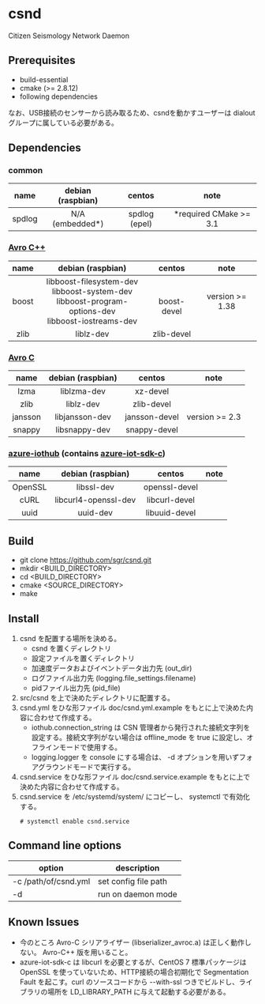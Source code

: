 # csnd

Citizen Seismology Network Daemon

## Prerequisites

* build-essential
* cmake (>= 2.8.12)
* following dependencies

なお、USB接続のセンサーから読み取るため、csndを動かすユーザーは dialout グループに属している必要がある。

## Dependencies

### common

|  name   | debian (raspbian) |    centos     |          note          |
|:-------:|:-----------------:|:-------------:|:----------------------:|
| spdlog  |  N/A (embedded*)  | spdlog (epel) | *required CMake >= 3.1 |


### [Avro C++](https://github.com/apache/avro)

|  name   | debian (raspbian) |    centos     |          note          |
|:-------:|:-----------------:|:-------------:|:----------------------:|
|  boost  | libboost-filesystem-dev <br/> libboost-system-dev <br/> libboost-program-options-dev <br/> libboost-iostreams-dev |  <br/> boost-devel  | version >= 1.38        |
|  zlib   |     liblz-dev     |  zlib-devel   ||

### [Avro C](https://github.com/apache/avro)

|  name   | debian (raspbian) |    centos     |          note          |
|:-------:|:-----------------:|:-------------:|:----------------------:|
|  lzma   |    liblzma-dev    |    xz-devel   ||
|  zlib   |     liblz-dev     |  zlib-devel   ||
| jansson |  libjansson-dev   | jansson-devel |    version >= 2.3      |
| snappy  |  libsnappy-dev    | snappy-devel  ||

### [azure-iothub](https://github.com/sgr/azure-iothub) (contains [azure-iot-sdk-c](https://github.com/Azure/azure-iot-sdk-c))

|  name   |   debian (raspbian)  |    centos     |          note          |
|:-------:|:--------------------:|:-------------:|:----------------------:|
| OpenSSL |      libssl-dev      | openssl-devel ||
|  cURL   | libcurl4-openssl-dev | libcurl-devel ||
|  uuid   |       uuid-dev       | libuuid-devel ||

## Build

* git clone https://github.com/sgr/csnd.git
* mkdir <BUILD_DIRECTORY>
* cd <BUILD_DIRECTORY>
* cmake <SOURCE_DIRECTORY>
* make

## Install

1. csnd を配置する場所を決める。
   - csnd を置くディレクトリ
   - 設定ファイルを置くディレクトリ
   - 加速度データおよびイベントデータ出力先 (out_dir)
   - ログファイル出力先 (logging.file_settings.filename)
   - pidファイル出力先 (pid_file)
2. src/csnd を上で決めたディレクトリに配置する。
3. csnd.yml をひな形ファイル doc/csnd.yml.example をもとに上で決めた内容に合わせて作成する。
   - iothub.connection_string は CSN 管理者から発行された接続文字列を設定する。接続文字列がない場合は offline_mode を true に設定し、オフラインモードで使用する。
   - logging.logger を console にする場合は、 -d オプションを用いずフォアグラウンドモードで実行する。
4. csnd.service をひな形ファイル doc/csnd.service.example をもとに上で決めた内容に合わせて作成する。
5. csnd.service を /etc/systemd/system/ にコピーし、 systemctl で有効化する。
   ```(sh)
   # systemctl enable csnd.service
   ```

## Command line options

| option | description|
|------|-------------|
| -c /path/of/csnd.yml | set config file path |
| -d | run on daemon mode |

## Known Issues

* 今のところ Avro-C シリアライザー (libserializer_avroc.a) は正しく動作しない。 Avro-C++ 版を用いること。
* azure-iot-sdk-c は libcurl を必要とするが、CentOS 7 標準パッケージは OpenSSL を使っていないため、HTTP接続の場合初期化で Segmentation Fault を起こす。curl のソースコードから --with-ssl つきでビルドし、ライブラリの場所を LD_LIBRARY_PATH に与えて起動する必要がある。
